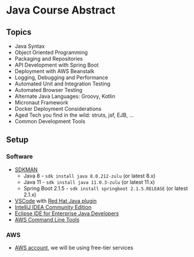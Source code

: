 # Java Course Abstract

## Topics

* Java Syntax
* Object Oriented Programming
* Packaging and Repositories
* API Development with Spring Boot
* Deployment with AWS Beanstalk
* Logging, Debugging and Performance
* Automated Unit and Integration Testing
* Automated Browser Testing
* Alternate Java Languages: Groovy, Kotlin
* Micronaut Framework
* Docker Deployment Considerations
* Aged Tech you find in the wild: struts, jsf, EJB, ...
* Common Development Tools

## Setup

### Software

* [SDKMAN](https://sdkman.io)
  * Java 8 - `sdk install java 8.0.212-zulu` (or latest 8.x)
  * Java 11 - `sdk install java 11.0.3-zulu` (or latest 11.x)
  * Spring Boot 2.1.5 - `sdk install springboot 2.1.5.RELEASE` (or latest 2.1.x)
* [VSCode](https://code.visualstudio.com/download) with [Red Hat Java plugin](https://marketplace.visualstudio.com/items?itemName=redhat.java)
* [IntelliJ IDEA Community Edition](https://www.jetbrains.com/idea/download/)
* [Eclipse IDE for Enterprise Java Developers](https://www.eclipse.org/downloads/packages/release/2019-03/r/eclipse-ide-enterprise-java-developers)
* [AWS Command Line Tools](https://aws.amazon.com/cli/)

### AWS

* [AWS account](https://aws.amazon.com), we will be using free-tier services

